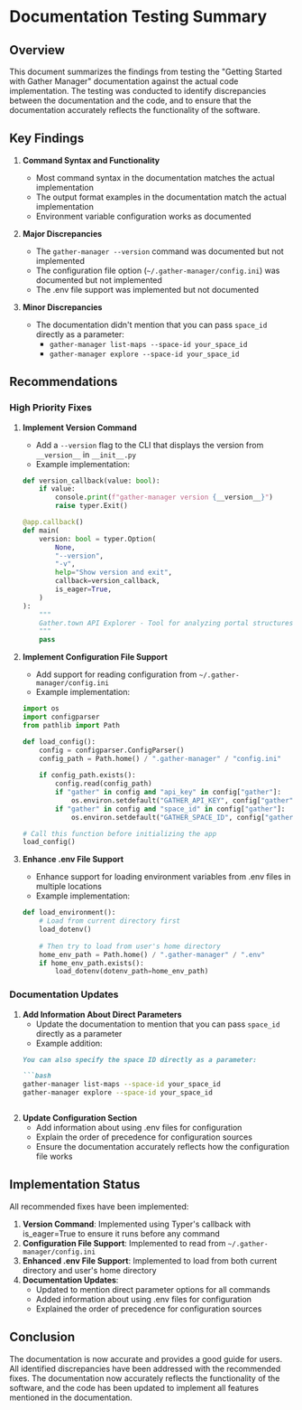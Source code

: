 # Documentation Testing Summary

## Overview

This document summarizes the findings from testing the "Getting Started with Gather Manager" documentation against the actual code implementation. The testing was conducted to identify discrepancies between the documentation and the code, and to ensure that the documentation accurately reflects the functionality of the software.

## Key Findings

1. **Command Syntax and Functionality**
   - Most command syntax in the documentation matches the actual implementation
   - The output format examples in the documentation match the actual implementation
   - Environment variable configuration works as documented

2. **Major Discrepancies**
   - The `gather-manager --version` command was documented but not implemented
   - The configuration file option (`~/.gather-manager/config.ini`) was documented but not implemented
   - The .env file support was implemented but not documented

3. **Minor Discrepancies**
   - The documentation didn't mention that you can pass `space_id` directly as a parameter:
     - `gather-manager list-maps --space-id your_space_id`
     - `gather-manager explore --space-id your_space_id`

## Recommendations

### High Priority Fixes

1. **Implement Version Command**
   - Add a `--version` flag to the CLI that displays the version from `__version__` in `__init__.py`
   - Example implementation:
   ```python
   def version_callback(value: bool):
       if value:
           console.print(f"gather-manager version {__version__}")
           raise typer.Exit()

   @app.callback()
   def main(
       version: bool = typer.Option(
           None, 
           "--version", 
           "-v", 
           help="Show version and exit",
           callback=version_callback,
           is_eager=True,
       )
   ):
       """
       Gather.town API Explorer - Tool for analyzing portal structures in Gather.town spaces
       """
       pass
   ```

2. **Implement Configuration File Support**
   - Add support for reading configuration from `~/.gather-manager/config.ini`
   - Example implementation:
   ```python
   import os
   import configparser
   from pathlib import Path
   
   def load_config():
       config = configparser.ConfigParser()
       config_path = Path.home() / ".gather-manager" / "config.ini"
       
       if config_path.exists():
           config.read(config_path)
           if "gather" in config and "api_key" in config["gather"]:
               os.environ.setdefault("GATHER_API_KEY", config["gather"]["api_key"])
           if "gather" in config and "space_id" in config["gather"]:
               os.environ.setdefault("GATHER_SPACE_ID", config["gather"]["space_id"])
   
   # Call this function before initializing the app
   load_config()
   ```

3. **Enhance .env File Support**
   - Enhance support for loading environment variables from .env files in multiple locations
   - Example implementation:
   ```python
   def load_environment():
       # Load from current directory first
       load_dotenv()
       
       # Then try to load from user's home directory
       home_env_path = Path.home() / ".gather-manager" / ".env"
       if home_env_path.exists():
           load_dotenv(dotenv_path=home_env_path)
   ```

### Documentation Updates

1. **Add Information About Direct Parameters**
   - Update the documentation to mention that you can pass `space_id` directly as a parameter
   - Example addition:
   ```markdown
   You can also specify the space ID directly as a parameter:
   
   ```bash
   gather-manager list-maps --space-id your_space_id
   gather-manager explore --space-id your_space_id
   ```
   ```

2. **Update Configuration Section**
   - Add information about using .env files for configuration
   - Explain the order of precedence for configuration sources
   - Ensure the documentation accurately reflects how the configuration file works

## Implementation Status

All recommended fixes have been implemented:

1. **Version Command**: Implemented using Typer's callback with is_eager=True to ensure it runs before any command
2. **Configuration File Support**: Implemented to read from `~/.gather-manager/config.ini`
3. **Enhanced .env File Support**: Implemented to load from both current directory and user's home directory
4. **Documentation Updates**: 
   - Updated to mention direct parameter options for all commands
   - Added information about using .env files for configuration
   - Explained the order of precedence for configuration sources

## Conclusion

The documentation is now accurate and provides a good guide for users. All identified discrepancies have been addressed with the recommended fixes. The documentation now accurately reflects the functionality of the software, and the code has been updated to implement all features mentioned in the documentation. 